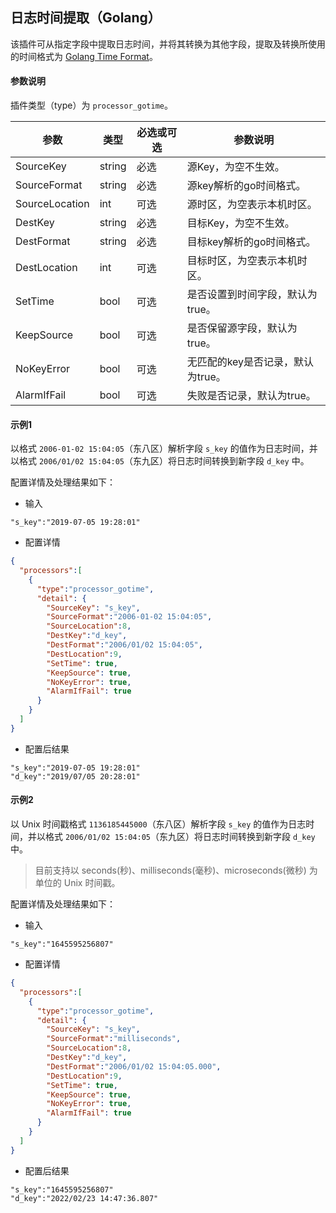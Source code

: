 日志时间提取（Golang）
---

该插件可从指定字段中提取日志时间，并将其转换为其他字段，提取及转换所使用的时间格式为 [Golang Time Format](https://golang.org/pkg/time/#Time.Format)。

#### 参数说明

插件类型（type）为 `processor_gotime`。

|参数|类型|必选或可选|参数说明|
|----|----|----|----|
|SourceKey|string|必选|源Key，为空不生效。|
|SourceFormat|string|必选|源key解析的go时间格式。|
|SourceLocation|int|可选|源时区，为空表示本机时区。|
|DestKey|string|必选|目标Key，为空不生效。|
|DestFormat|string|必选|目标key解析的go时间格式。|
|DestLocation|int|可选|目标时区，为空表示本机时区。|
|SetTime|bool|可选|是否设置到时间字段，默认为true。|
|KeepSource|bool|可选|是否保留源字段，默认为true。|
|NoKeyError|bool|可选|无匹配的key是否记录，默认为true。|
|AlarmIfFail|bool|可选|失败是否记录，默认为true。|

#### 示例1
以格式 `2006-01-02 15:04:05`（东八区）解析字段 `s_key` 的值作为日志时间，并以格式 `2006/01/02 15:04:05`（东九区）将日志时间转换到新字段 `d_key` 中。

配置详情及处理结果如下：

- 输入

```
"s_key":"2019-07-05 19:28:01"
```

- 配置详情

```json
{
  "processors":[
    {
      "type":"processor_gotime",
      "detail": {
        "SourceKey": "s_key",
        "SourceFormat":"2006-01-02 15:04:05",
        "SourceLocation":8,
        "DestKey":"d_key",
        "DestFormat":"2006/01/02 15:04:05",
        "DestLocation":9,
        "SetTime": true,
        "KeepSource": true,
        "NoKeyError": true,
        "AlarmIfFail": true
      }
    }
  ]
}
```

- 配置后结果

```
"s_key":"2019-07-05 19:28:01"
"d_key":"2019/07/05 20:28:01"
```

#### 示例2
以 Unix 时间戳格式 `1136185445000`（东八区）解析字段 `s_key` 的值作为日志时间，并以格式 `2006/01/02 15:04:05`（东九区）将日志时间转换到新字段 `d_key` 中。

> 目前支持以 seconds(秒)、milliseconds(毫秒)、microseconds(微秒) 为单位的 Unix 时间戳。

配置详情及处理结果如下：

- 输入

```
"s_key":"1645595256807"
```

- 配置详情

```json
{
  "processors":[
    {
      "type":"processor_gotime",
      "detail": {
        "SourceKey": "s_key",
        "SourceFormat":"milliseconds",
        "SourceLocation":8,
        "DestKey":"d_key",
        "DestFormat":"2006/01/02 15:04:05.000",
        "DestLocation":9,
        "SetTime": true,
        "KeepSource": true,
        "NoKeyError": true,
        "AlarmIfFail": true
      }
    }
  ]
}
```

- 配置后结果

```
"s_key":"1645595256807"
"d_key":"2022/02/23 14:47:36.807"
```